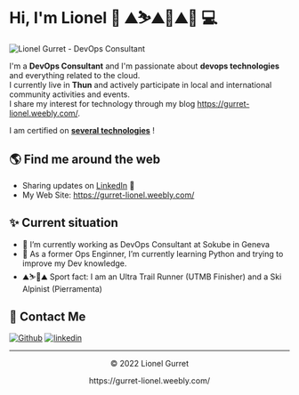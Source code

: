 
# Hi, I'm Lionel 👋 ⛰️⛷️⛰️🚴⛰️🏃 💻

<img src="" alt="Lionel Gurret - DevOps Consultant">

I'm a **DevOps Consultant** and I'm passionate about **devops technologies** and everything related to the cloud.  
I currently live in **Thun** and actively participate in local and international community activities and events.  
I share my interest for technology through my blog <a href="https://gurret-lionel.weebly.com/" target="_blank">https://gurret-lionel.weebly.com/</a>.

I am certified on <a href="https://gurret-lionel.weebly.com/about-me.html" target="_blank">**several technologies**</a> !

## 🌎 Find me around the web 
- Sharing updates on <a href="https://www.linkedin.com/in/lionel-gurret/">LinkedIn</a> 💼
- My Web Site: <a href="https://gurret-lionel.weebly.com" target="_blank">https://gurret-lionel.weebly.com/</a>

## ✨ Current situation

- 🔭 I’m currently working as DevOps Consultant at Sokube in Geneva
- 🌱 As a former Ops Enginner, I’m currently learning Python and trying to improve my Dev knowledge.
- ⛰️⛷️🏃⛰️ Sport fact: I am an Ultra Trail Runner (UTMB Finisher) and a Ski Alpinist (Pierramenta)

## 💌 Contact Me
[<img alt="Github" src="https://img.shields.io/badge/GitHub-%2312100E.svg?&style=for-the-badge&logo=Github&logoColor=white" />](https://github.com/gurretl)
[<img alt="linkedin" src="https://img.shields.io/badge/linkedin-%230077B5.svg?&style=for-the-badge&logo=linkedin&logoColor=white" />](https://www.linkedin.com/in/lionel-gurret)

---
<p align="center"> © 2022 Lionel Gurret </p>
<p align="center">
https://gurret-lionel.weebly.com/
</p>
